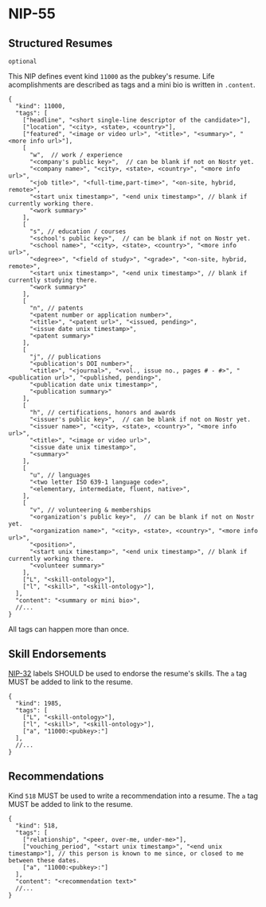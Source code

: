 NIP-55
======

Structured Resumes
------------------

`optional`

This NIP defines event kind `11000` as the pubkey's resume. Life acomplishments are described as tags and a mini bio is written in `.content`. 

```jsonc
{
  "kind": 11000,
  "tags": [
    ["headline", "<short single-line descriptor of the candidate>"],
    ["location", "<city>, <state>, <country>"],
    ["featured", "<image or video url>", "<title>", "<summary>", "<more info url>"],
    [
      "w",  // work / experience
      "<company's public key>",  // can be blank if not on Nostr yet.
      "<company name>", "<city>, <state>, <country>", "<more info url>",
      "<job title>", "<full-time,part-time>", "<on-site, hybrid, remote>", 
      "<start unix timestamp>", "<end unix timestamp>", // blank if currently working there.
      "<work summary>"
    ],
    [
      "s", // education / courses
      "<school's public key>",  // can be blank if not on Nostr yet.
      "<school name>", "<city>, <state>, <country>", "<more info url>",
      "<degree>", "<field of study>", "<grade>", "<on-site, hybrid, remote>", 
      "<start unix timestamp>", "<end unix timestamp>", // blank if currently studying there.
      "<work summary>"
    ],
    [
      "n", // patents
      "<patent number or application number>", 
      "<title>", "<patent url>", "<issued, pending>", 
      "<issue date unix timestamp>", 
      "<patent summary>"
    ],
    [
      "j", // publications
      "<publication's DOI number>", 
      "<title>", "<journal>", "<vol., issue no., pages # - #>", "<publication url>", "<published, pending>", 
      "<publication date unix timestamp>", 
      "<publication summary>"
    ],
    [
      "h", // certifications, honors and awards
      "<issuer's public key>",  // can be blank if not on Nostr yet.
      "<issuer name>", "<city>, <state>, <country>", "<more info url>",
      "<title>", "<image or video url>", 
      "<issue date unix timestamp>", 
      "<summary>"
    ],
    [
      "u", // languages
      "<two letter ISO 639-1 language code>",  
      "<elementary, intermediate, fluent, native>", 
    ],
    [
      "v", // volunteering & memberships
      "<organization's public key>",  // can be blank if not on Nostr yet.
      "<organization name>", "<city>, <state>, <country>", "<more info url>",
      "<position>", 
      "<start unix timestamp>", "<end unix timestamp>", // blank if currently working there.
      "<volunteer summary>"
    ],
    ["L", "<skill-ontology>"],
    ["l", "<skill>", "<skill-ontology>"],
  ],
  "content": "<summary or mini bio>",
  //...
}
```

All tags can happen more than once. 

## Skill Endorsements

[NIP-32](32.md) labels SHOULD be used to endorse the resume's skills. The `a` tag MUST be added to link to the resume. 

```jsonc
{
  "kind": 1985,
  "tags": [
    ["L", "<skill-ontology>"],
    ["l", "<skill>", "<skill-ontology>"],
    ["a", "11000:<pubkey>:"]
  ],
  //...
}
```

## Recommendations

Kind `518` MUST be used to write a recommendation into a resume.  The `a` tag MUST be added to link to the resume. 

```jsonc
{
  "kind": 518,
  "tags": [
    ["relationship", "<peer, over-me, under-me>"],
    ["vouching_period", "<start unix timestamp>", "<end unix timestamp>"], // this person is known to me since, or closed to me between these dates. 
    ["a", "11000:<pubkey>:"]
  ],
  "content": "<recommendation text>"
  //...
}
```